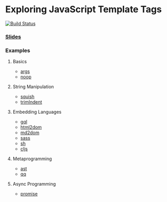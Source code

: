 # Exploring JavaScript Template Tags

[![Build Status](https://travis-ci.com/hachibu/exploring-javascript-template-tags.svg?branch=master)](https://travis-ci.com/hachibu/exploring-javascript-template-tags)

### [Slides](https://hachibu.github.io/exploring-javascript-template-tags/)

### Examples

1. Basics
   - [args](/src/examples/1-basics/args.js)
   - [noop](/src/examples/1-basics/noop.js)

2. String Manipulation
   - [squish](/src/examples/2-string-manipulation/squish.js)
   - [trimIndent](/src/examples/2-string-manipulation/trim-indent.js)

3. Embedding Languages
   - [gql](/src/examples/3-embedding-languages/gql.js)
   - [html2dom](/src/examples/3-embedding-languages/html2dom.js)
   - [md2dom](/src/examples/3-embedding-languages/md2dom.js)
   - [sass](/src/examples/3-embedding-languages/sass.js)
   - [sh](/src/examples/3-embedding-languages/sh.js)
   - [cljs](/src/examples/3-embedding-languages/cljs.js)

4. Metaprogramming
   - [ast](/src/examples/4-metaprogramming/ast.js)
   - [qq](/src/examples/4-metaprogramming/qq.js)

5. Async Programming
   - [promise](/src/examples/5-async-programming/promise.js)
